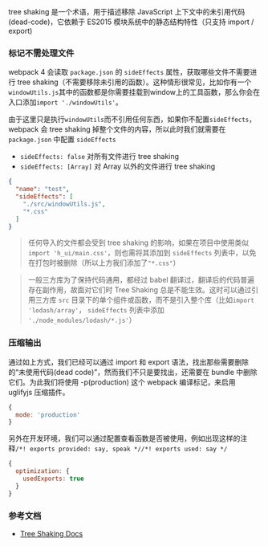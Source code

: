 tree shaking 是一个术语，用于描述移除 JavaScript 上下文中的未引用代码(dead-code)，它依赖于 ES2015 模块系统中的静态结构特性（只支持 import / export)

### 标记不需处理文件
webpack 4 会读取 `package.json` 的 `sideEffects` 属性，获取哪些文件不需要进行 tree shaking（不需要移除未引用的函数）。这种情形很常见，比如你有一个`windowUtils.js`其中的函数都是你需要挂载到window上的工具函数，那么你会在入口添加`import './windowUtils'`。

由于这里只是执行`windowUtils`而不引用任何东西，如果你不配置`sideEffects`，webpack 会 tree shaking 掉整个文件的内容，所以此时我们就需要在 `package.json` 中配置 `sideEffects`
- `sideEffects: false` 对所有文件进行 tree shaking
- `sideEffects: [Array]` 对 Array 以外的文件进行 tree shaking

```json
{
  "name": "test",
  "sideEffects": [
    "./src/windowUtils.js",
    "*.css"
  ]
}
```

> 任何导入的文件都会受到 tree shaking 的影响，如果在项目中使用类似`import 'h_ui/main.css'`，则也需将其添加到 `sideEffects` 列表中，以免在打包时被删除（所以上方我们添加了`"*.css"`）

> 一般三方库为了保持代码通用，都经过 babel 翻译过，翻译后的代码普遍存在副作用，故面对它们时 Tree Shaking 总是不能生效。这时可以通过引用三方库 `src` 目录下的单个组件或函数，而不是引入整个库（比如`import 'lodash/array'`， `sideEffects` 列表中添加 `'./node_modules/lodash/*.js'`）

### 压缩输出

通过如上方式，我们已经可以通过 import 和 export 语法，找出那些需要删除的“未使用代码(dead code)”，然而我们不只是要找出，还需要在 bundle 中删除它们。为此我们将使用 -p(production) 这个 webpack 编译标记，来启用 uglifyjs 压缩插件。

```javascript
{
  mode: 'production'
}
```

另外在开发环境，我们可以通过配置查看函数是否被使用，例如出现这样的注释`/*! exports provided: say, speak *//*! exports used: say */`
```javascript
{
  optimization: {
    usedExports: true
  }
}
```

### 参考文档
- [Tree Shaking Docs](https://www.webpackjs.com/guides/tree-shaking/)